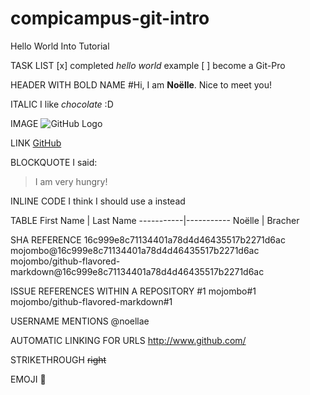 # compicampus-git-intro
Hello World Into Tutorial 

TASK LIST
[x] completed *hello world* example
[ ] become a Git-Pro

HEADER WITH BOLD NAME
#Hi, I am **Noëlle**. 
Nice to meet you! 

ITALIC
I like *chocolate* :D

IMAGE
![GitHub Logo](/images/logo.png)

LINK
[GitHub](http://github.com)

BLOCKQUOTE
I said:
> I am very 
> hungry!

INLINE CODE
I think I should use a <float> instead
  
TABLE
First Name | Last Name
-----------|-----------
Noëlle | Bracher

SHA REFERENCE
16c999e8c71134401a78d4d46435517b2271d6ac
mojombo@16c999e8c71134401a78d4d46435517b2271d6ac
mojombo/github-flavored-markdown@16c999e8c71134401a78d4d46435517b2271d6ac

ISSUE REFERENCES WITHIN A REPOSITORY
#1
mojombo#1
mojombo/github-flavored-markdown#1

USERNAME MENTIONS
@noellae

AUTOMATIC LINKING FOR URLS
http://www.github.com/

STRIKETHROUGH
~~right~~

EMOJI
:chocolate_bar:
